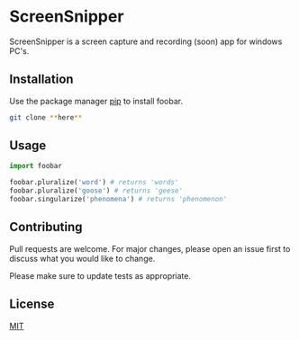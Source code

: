 # ScreenSnipper

ScreenSnipper is a screen capture and recording (soon) app for windows PC's.

## Installation

Use the package manager [pip](https://pip.pypa.io/en/stable/) to install foobar.

```bash
git clone **here**
```

## Usage

```python
import foobar

foobar.pluralize('word') # returns 'words'
foobar.pluralize('goose') # returns 'geese'
foobar.singularize('phenomena') # returns 'phenomenon'
```

## Contributing
Pull requests are welcome. For major changes, please open an issue first to discuss what you would like to change.

Please make sure to update tests as appropriate.

## License
[MIT](https://choosealicense.com/licenses/mit/)